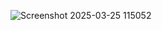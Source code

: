 ![Screenshot 2025-03-25 115052](https://github.com/user-attachments/assets/833dcd73-9469-465a-bcef-97859b7256ff)

